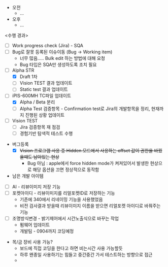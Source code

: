 - 오전
	- ...
- 오후
	- ...

<수행 경과>
- [ ] Work progress check (Jira) - SQA
- [ ] Bug로 잘못 등록된 이슈이동 (Bug -> Working item)
	- 너무 많음..... Bulk edit 하는 방법에 대해 요청
	- Bug 타입은 SQA만 생성하도록 조치 필요
- [ ] Alpha STR
	- [x] Draft 1차
	- [ ] Vision TEST 결과 업데이트
	- [ ] Static test 결과 업데이트
- [ ] iPIS-600MH TC파일 업데이트
	- [x] Alpha / Beta 분리
	- [ ] Alpha Test 검증항목 - Confirmation test로 Jira의 개발항목을 정리, 현재까지 진행된 상황 업데이트
- [ ] Vision TEST
	- [ ] Jira 검증항목 재 점검
	- [ ] 경험기반 탐색적 테스트 수행
- 버그등록
	- [x] ~~Vision 프로그램 사용 중 Hidden 모드에서 사용하는 offset 값이 권한을 바꿨을때도 남아있는 현상~~ 
		- Bug 아님 : apple에서 force hidden mode가 켜져있어서 발생한 현상으로 해당 옵션을 끄면 정상적으로 동작함

- 남은 개발 아이템
- [ ] AI - 리뷰이미지 저장 기능
- [ ] 포켓아이디 - 리뷰이미지를 리얼포켓ID로 저장하는 기능
	- 기존에 340에서 리네이밍 기능을 사용했었음
	- 비전 검사결과 받을때 리뷰이미지 이름을 받으면 리얼포켓 아이디로 바꿔주는 기능
- [ ] 조명방식변경 - 밝기제어에서 시간노출식으로 바꾸는 작업
	- 펌웨어 업데이트
	- 개발팀 - 0904까지 코딩예정

- 목/금 장비 사용 가능?
	- 보드에 직접 코딩을 한다고 하면 비는시간 사용 가능할듯
	- 하루 왠종일 사용하기는 힘들고 중간중간 가서 테스트하는 방향으로 접근
	- 
